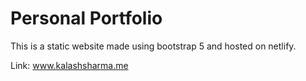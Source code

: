 # Personal Portfolio

This is a static website made using bootstrap 5 and hosted on netlify.

Link: www.kalashsharma.me


